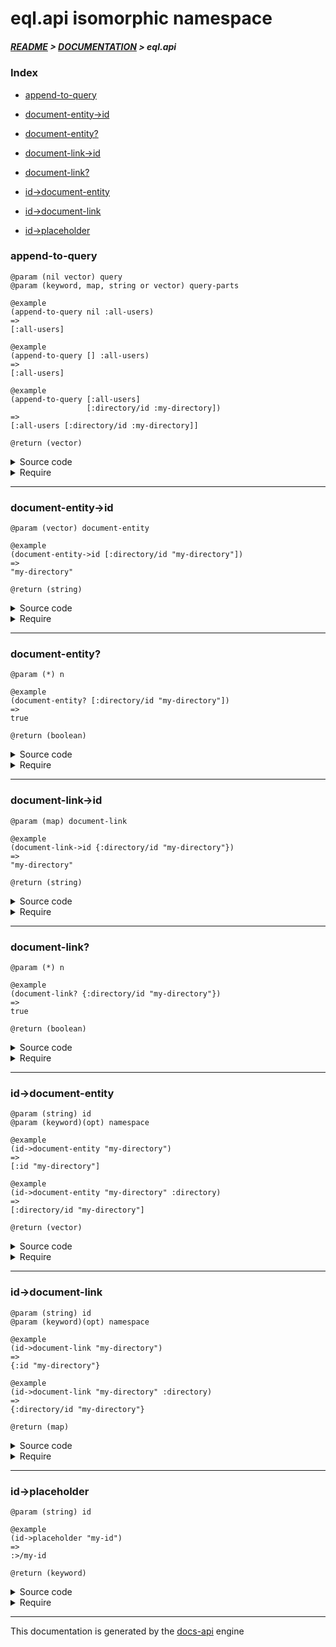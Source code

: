 
# eql.api isomorphic namespace

##### [README](../../../README.md) > [DOCUMENTATION](../../COVER.md) > eql.api

### Index

- [append-to-query](#append-to-query)

- [document-entity->id](#document-entity-id)

- [document-entity?](#document-entity)

- [document-link->id](#document-link-id)

- [document-link?](#document-link)

- [id->document-entity](#id-document-entity)

- [id->document-link](#id-document-link)

- [id->placeholder](#id-placeholder)

### append-to-query

```
@param (nil vector) query
@param (keyword, map, string or vector) query-parts
```

```
@example
(append-to-query nil :all-users)
=>
[:all-users]
```

```
@example
(append-to-query [] :all-users)
=>
[:all-users]
```

```
@example
(append-to-query [:all-users]
                 [:directory/id :my-directory])
=>
[:all-users [:directory/id :my-directory]]
```

```
@return (vector)
```

<details>
<summary>Source code</summary>

```
(defn append-to-query
  [query & query-parts]
  (cond (vector?  query) (vec (concat query   query-parts))
        (nil?     query) (vec (concat []      query-parts))
        :return          (vec (concat [query] query-parts))))
```

</details>

<details>
<summary>Require</summary>

```
(ns my-namespace (:require [eql.api :refer [append-to-query]]))

(eql.api/append-to-query ...)
(append-to-query         ...)
```

</details>

---

### document-entity->id

```
@param (vector) document-entity
```

```
@example
(document-entity->id [:directory/id "my-directory"])
=>
"my-directory"
```

```
@return (string)
```

<details>
<summary>Source code</summary>

```
(defn document-entity->id
  [document-entity]
  (second document-entity))
```

</details>

<details>
<summary>Require</summary>

```
(ns my-namespace (:require [eql.api :refer [document-entity->id]]))

(eql.api/document-entity->id ...)
(document-entity->id         ...)
```

</details>

---

### document-entity?

```
@param (*) n
```

```
@example
(document-entity? [:directory/id "my-directory"])
=>
true
```

```
@return (boolean)
```

<details>
<summary>Source code</summary>

```
(defn document-entity?
  [n]
  (and (-> n vector?)
       (-> n count (= 2))
       (-> n first keyword?)
       (-> n second string?)))
```

</details>

<details>
<summary>Require</summary>

```
(ns my-namespace (:require [eql.api :refer [document-entity?]]))

(eql.api/document-entity? ...)
(document-entity?         ...)
```

</details>

---

### document-link->id

```
@param (map) document-link
```

```
@example
(document-link->id {:directory/id "my-directory"})
=>
"my-directory"
```

```
@return (string)
```

<details>
<summary>Source code</summary>

```
(defn document-link->id
  [document-link]
  (-> document-link vals first))
```

</details>

<details>
<summary>Require</summary>

```
(ns my-namespace (:require [eql.api :refer [document-link->id]]))

(eql.api/document-link->id ...)
(document-link->id         ...)
```

</details>

---

### document-link?

```
@param (*) n
```

```
@example
(document-link? {:directory/id "my-directory"})
=>
true
```

```
@return (boolean)
```

<details>
<summary>Source code</summary>

```
(defn document-link?
  [n]
  (and (-> n map?)
       (-> n keys first keyword?)
       (-> n vals first string?)))
```

</details>

<details>
<summary>Require</summary>

```
(ns my-namespace (:require [eql.api :refer [document-link?]]))

(eql.api/document-link? ...)
(document-link?         ...)
```

</details>

---

### id->document-entity

```
@param (string) id
@param (keyword)(opt) namespace
```

```
@example
(id->document-entity "my-directory")
=>
[:id "my-directory"]
```

```
@example
(id->document-entity "my-directory" :directory)
=>
[:directory/id "my-directory"]
```

```
@return (vector)
```

<details>
<summary>Source code</summary>

```
(defn id->document-entity
  ([id]           [:id id])
  ([id namespace] [(keyword (name namespace) "id") id]))
```

</details>

<details>
<summary>Require</summary>

```
(ns my-namespace (:require [eql.api :refer [id->document-entity]]))

(eql.api/id->document-entity ...)
(id->document-entity         ...)
```

</details>

---

### id->document-link

```
@param (string) id
@param (keyword)(opt) namespace
```

```
@example
(id->document-link "my-directory")
=>
{:id "my-directory"}
```

```
@example
(id->document-link "my-directory" :directory)
=>
{:directory/id "my-directory"}
```

```
@return (map)
```

<details>
<summary>Source code</summary>

```
(defn id->document-link
  ([id]           {:id id})
  ([id namespace] {(keyword (name namespace) "id") id}))
```

</details>

<details>
<summary>Require</summary>

```
(ns my-namespace (:require [eql.api :refer [id->document-link]]))

(eql.api/id->document-link ...)
(id->document-link         ...)
```

</details>

---

### id->placeholder

```
@param (string) id
```

```
@example
(id->placeholder "my-id")
=>
:>/my-id
```

```
@return (keyword)
```

<details>
<summary>Source code</summary>

```
(defn id->placeholder
  [id]
  (keyword (str ">/" (name id))))
```

</details>

<details>
<summary>Require</summary>

```
(ns my-namespace (:require [eql.api :refer [id->placeholder]]))

(eql.api/id->placeholder ...)
(id->placeholder         ...)
```

</details>

---

This documentation is generated by the [docs-api](https://github.com/bithandshake/docs-api) engine

